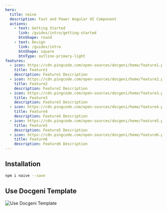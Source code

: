 ```yaml
---
hero:
  title: naive
  description: Fast and Power Angular UI Component
  actions:
    - text: Getting Started
      link: /guides/intro/getting-started
      btnShape: round
    - text: Design
      link: /guides/intro
      btnShape: square
      btnType: outline-primary-light
features:
  - icon: https://cdn.pingcode.com/open-sources/docgeni/home/feature1.png
    title: Feature1
    description: Feature1 Description 
  - icon: https://cdn.pingcode.com/open-sources/docgeni/home/feature2.png
    title: Feature2
    description: Feature2 Description 
  - icon: https://cdn.pingcode.com/open-sources/docgeni/home/feature3.png
    title: Feature3 
    description: Feature3 Description 
  - icon: https://cdn.pingcode.com/open-sources/docgeni/home/feature4.png
    title: Feature4
    description: Feature4 Description 
  - icon: https://cdn.pingcode.com/open-sources/docgeni/home/feature5.png
    title: Feature5
    description: Feature5 Description 
  - icon: https://cdn.pingcode.com/open-sources/docgeni/home/feature6.png
    title: Feature6
    description: Feature6 Description 
---
```


## Installation

```bash
npm i naive --save
```

## Use Docgeni Template
![Use Docgeni Template](./assets/images/use-docgeni-template.png)


